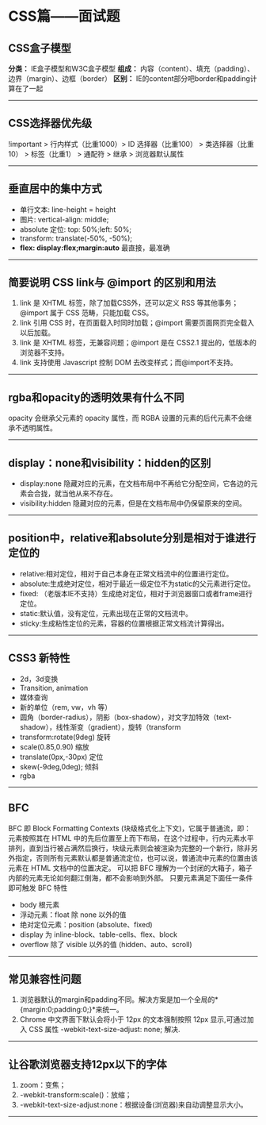 # CSS篇——面试题

## CSS盒子模型
**分类：** IE盒子模型和W3C盒子模型
**组成：** 内容（content）、填充（padding）、边界（margin）、边框（border）
**区别：** IE的content部分吧border和padding计算在了一起

---
## CSS选择器优先级
!important > 行内样式（比重1000）> ID 选择器（比重100） > 类选择器（比重10） > 标签（比重1） > 通配符 > 继承 > 浏览器默认属性

---
## 垂直居中的集中方式
* 单行文本: line-height = height
* 图片: vertical-align: middle;
* absolute 定位: top: 50%;left: 50%;
* transform: translate(-50%, -50%);
* **flex: display:flex;margin:auto** 最直接，最准确

---
## 简要说明 CSS link与 @import 的区别和用法
1. link 是 XHTML 标签，除了加载CSS外，还可以定义 RSS 等其他事务；@import 属于 CSS 范畴，只能加载 CSS。
2. link 引用 CSS 时，在页面载入时同时加载；@import 需要页面网页完全载入以后加载。
3. link 是 XHTML 标签，无兼容问题；@import 是在 CSS2.1 提出的，低版本的浏览器不支持。
4. link 支持使用 Javascript 控制 DOM 去改变样式；而@import不支持。

---
## rgba和opacity的透明效果有什么不同
opacity 会继承父元素的 opacity 属性，而 RGBA 设置的元素的后代元素不会继承不透明属性。

---
## display：none和visibility：hidden的区别
* display:none 隐藏对应的元素，在文档布局中不再给它分配空间，它各边的元素会合拢，就当他从来不存在。
* visibility:hidden 隐藏对应的元素，但是在文档布局中仍保留原来的空间。

---
## position中，relative和absolute分别是相对于谁进行定位的
* relative:相对定位，相对于自己本身在正常文档流中的位置进行定位。
* absolute:生成绝对定位，相对于最近一级定位不为static的父元素进行定位。
* fixed: （老版本IE不支持）生成绝对定位，相对于浏览器窗口或者frame进行定位。
* static:默认值，没有定位，元素出现在正常的文档流中。
* sticky:生成粘性定位的元素，容器的位置根据正常文档流计算得出。

---
## CSS3 新特性
* 2d，3d变换
* Transition, animation
* 媒体查询
* 新的单位（rem, vw，vh 等）
* 圆角（border-radius），阴影（box-shadow），对文字加特效（text-shadow），线性渐变（gradient），旋转（transform
* transform:rotate(9deg)  旋转
* scale(0.85,0.90)        缩放
* translate(0px,-30px)    定位
* skew(-9deg,0deg);       倾斜
* rgba

---
## BFC
BFC 即 Block Formatting Contexts (块级格式化上下文)，它属于普通流，即：元素按照其在 HTML 中的先后位置至上而下布局，在这个过程中，行内元素水平排列，直到当行被占满然后换行，块级元素则会被渲染为完整的一个新行，除非另外指定，否则所有元素默认都是普通流定位，也可以说，普通流中元素的位置由该元素在 HTML 文档中的位置决定。
可以把 BFC 理解为一个封闭的大箱子，箱子内部的元素无论如何翻江倒海，都不会影响到外部。
只要元素满足下面任一条件即可触发 BFC 特性

* body 根元素
* 浮动元素：float 除 none 以外的值
* 绝对定位元素：position (absolute、fixed)
* display 为 inline-block、table-cells、flex、block
* overflow 除了 visible 以外的值 (hidden、auto、scroll)

---
## 常见兼容性问题

1. 浏览器默认的margin和padding不同。解决方案是加一个全局的*{margin:0;padding:0;}*来统一。
2. Chrome 中文界面下默认会将小于 12px 的文本强制按照 12px 显示,可通过加入 CSS 属性 -webkit-text-size-adjust: none; 解决.

---
## 让谷歌浏览器支持12px以下的字体
1. zoom：变焦；
2. -webkit-transform:scale()：放缩；
3. -webkit-text-size-adjust:none：根据设备(浏览器)来自动调整显示大小。

---
